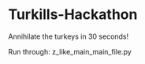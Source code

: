 # Turkills-Hackathon
Annihilate the turkeys in 30 seconds!  
  
Run through: z_like_main_main_file.py

